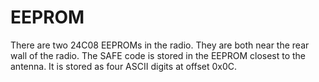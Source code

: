 # EEPROM

There are two 24C08 EEPROMs in the radio.  They are both near the rear wall of the radio.  The SAFE code is stored in the EEPROM closest to the antenna.  It is stored as four ASCII digits at offset 0x0C.
